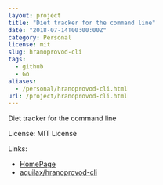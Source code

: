 ```yaml
---
layout: project
title: "Diet tracker for the command line"
date: "2018-07-14T00:00:00Z"
category: Personal
license: mit
slug: hranoprovod-cli
tags:
  - github
  - Go
aliases:
  - /personal/hranoprovod-cli.html
url: /project/hranoprovod-cli.html
---
```


Diet tracker for the command line

License: MIT License

Links:

* [HomePage](https://hranoprovod.readthedocs.io/)
* [aquilax/hranoprovod-cli](https://github.com/aquilax/hranoprovod-cli)
